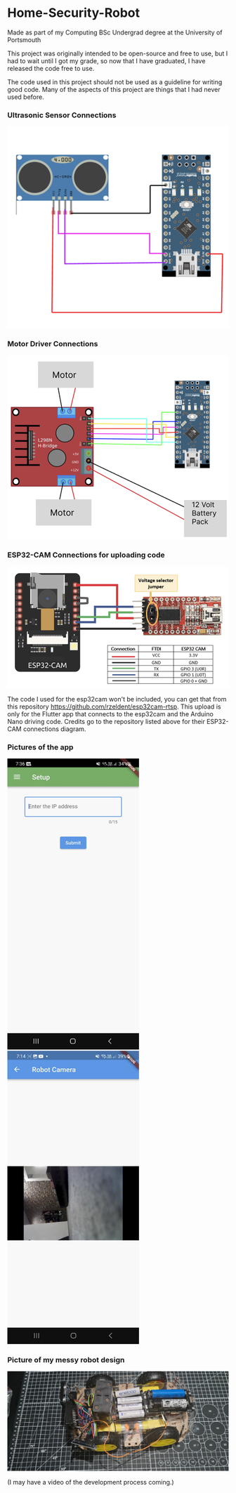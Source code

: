 # Home-Security-Robot
Made as part of my Computing BSc Undergrad degree at the University of Portsmouth

This project was originally intended to be open-source and free to use, but I had to wait until I got my grade, so now that I have graduated, I have released the code free to use.

The code used in this project should not be used as a guideline for writing good code. Many of the aspects of this project are things that I had never used before.

### Ultrasonic Sensor Connections

![Ultrasonic sensor connections](/assets/ultrasonic-sensor-connections.png)

### Motor Driver Connections

![Motor driver connections](/assets/Motor-driver-connections.png)

### ESP32-CAM Connections for uploading code

![ESP32-CAM connections](/assets/esp32-CAM-connections.png)

The code I used for the esp32cam won't be included, you can get that from this repository https://github.com/rzeldent/esp32cam-rtsp. This upload is only for the Flutter app that connects to the esp32cam and the Arduino Nano driving code. Credits go to the repository listed above for their ESP32-CAM connections diagram.

### Pictures of the app

<img src="assets/app-setup-screen.png" alt="Setup screen of the app" width="300"/>

<img src="assets/app-camera-screen.png" alt="Camera screen of the app when connected to a ESP32-CAM" width="300"/>

### Picture of my messy robot design

![Picture of my messy robot](/assets/my-messy-robot-design.jpg)

(I may have a video of the development process coming.)
